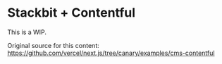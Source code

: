 # Stackbit + Contentful

This is a WIP.

Original source for this content: https://github.com/vercel/next.js/tree/canary/examples/cms-contentful
